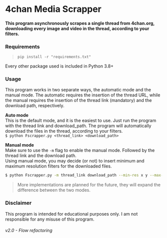 # 4chan Media Scrapper
#### This program asynchronously scrapes a single thread from **4chan.org**, downloading **every image and video** in the thread, according to your filters.

### Requirements
> `pip install -r "requirements.txt"`

Every other package used is included in Python 3.8+

### Usage

This program works in two separate ways, the automatic mode and the manual mode. The automatic requires the insertion of the thread URL, while the manual requires the insertion of the thread link (mandatory) and the download path, respectively.

**Auto mode**
<br>
This is the default mode, and it is the easiest to use. Just run the program with the thread link and download_path. The program will automatically download the files in the thread, according to your filters.
<br>
`$ python Fscrapper.py <thread_link> <download_path>`

**Manual mode**
<br>
Make sure to use the `-m` flag to enable the manual mode. Followed by the thread link and the download path.
<br>
Using manual mode, you may decide (or not) to insert minimum and maximum resolution filters for the downloaded files.
<br>

```bash
$ python Fscrapper.py -m thread_link download_path --min-res x y --max-res x y
```

> More implementations are planned for the future, they will expand the difference between the two modes.

### Disclaimer
This program is intended for educational purposes only. I am not responsible for any misuse of this program.

###### v2.0 - Flow refactoring
